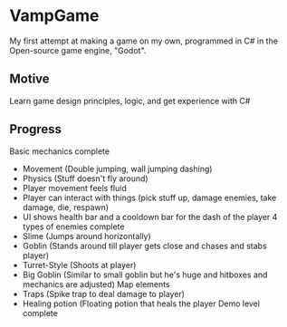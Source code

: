 # VampGame
My first attempt at making a game on my own, programmed in C# in the Open-source game engine, "Godot".

## Motive
Learn game design principles, logic, and get experience with C#

## Progress
Basic mechanics complete
  - Movement (Double jumping, wall jumping dashing)
  - Physics (Stuff doesn't fly around)
  - Player movement feels fluid
  - Player can interact with things (pick stuff up, damage enemies, take damage, die, respawn)
  - UI shows health bar and a cooldown bar for the dash of the player
4 types of enemies complete
  - Slime (Jumps around horizontally)
  - Goblin (Stands around till player gets close and chases and stabs player)
  - Turret-Style (Shoots at player)
  - Big Goblin (Similar to small goblin but he's huge and hitboxes and mechanics are adjusted)
Map elements
  - Traps (Spike trap to deal damage to player)
  - Healing potion (Floating potion that heals the player
Demo level complete
